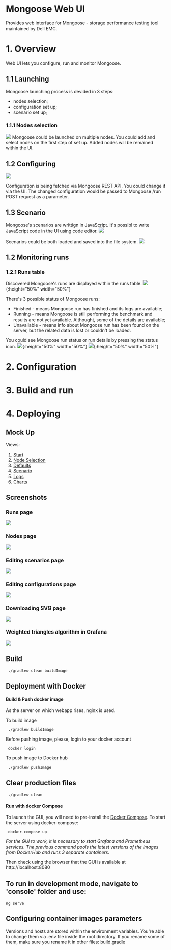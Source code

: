 # Mongoose Web UI 
Provides web interface for Mongoose - storage performance testing tool maintained by Dell EMC. 

# 1. Overview 

Web UI lets you configure, run and monitor Mongoose. 

## 1.1 Launching

Mongoose launching process is devided in 3 steps: 
* nodes selection; 
* configuration set up; 
* scenario set up; 

### 1.1.1 Nodes selection 

![](screenshots/setup/nodes/nodes-selection.png)
Mongoose could be launched on multiple nodes. You could add and select nodes on the first step of set up. Added nodes will be remained within the UI. 

## 1.2 Configuring 
![](screenshots/setup/configuration/configuration.png)

Configuration is being fetched via Mongoose REST API. You could change it via the UI. 
The changed configuration would be passed to Mongoose /run POST request as a parameter. 

## 1.3 Scenario 
Mongoose's scenarios are writtign in JavaScript. It's possibl to write JavaScript code in the UI using code editor. 
![](screenshots/setup/scenario/scenario_general.png)

Scenarios could be both loaded and saved into the file system. 
![](screenshots/setup/scenario/scenario_buttons.png)


## 1.2 Monitoring runs 

### 1.2.1 Runs table 
Discovered Mongoose's runs are displayed within the runs table. 
![](screenshots/runs-table/runs_table_filled.png){:height="50%" width="50%"}

There's 3 possible status of Mongoose runs: 
* Finished - means Mongoose run has finished and its logs are available; 
* Running - means Mongoose is still performing the benchmark and results are not yet available. Althought, some of the details are available; 
* Unavailable - means info about Mongoose run has been found on the server, but the related data is lost or couldn't be loaded. 

You could see Mongoose run status or run details by pressing the status icon. 
![](screenshots/runs-table/run_table_finished_results.png){:height="50%" width="50%"}
![](screenshots/runs-table/run_table_running_details.png){:height="50%" width="50%"}



# 2. Configuration 

# 3. Build and run 

# 4. Deploying 


## Mock Up

Views:
1. [Start](http://framebox.org/AhASg-vSSdFJ)
2. [Node Selection](http://framebox.org/AhAtx-jAZPRL)
3. [Defaults](http://framebox.org/AhATg-tbsaYz)
4. [Scenario](http://framebox.org/AhAvq-mJfTrb)
5. [Logs](http://framebox.org/AhAVi-MafEVE)
6. [Charts](http://framebox.org/AhAwq-XveMZm)

## Screenshots

### Runs page


![](screenshots/runs.PNG)


### Nodes page


![](screenshots/nodes.PNG)


### Editing scenarios page


![](screenshots/control-page.PNG)


### Editing configurations page


![](screenshots/control-editing.PNG)

### Downloading SVG page

![](screenshots/svg_page.png)

### Weighted triangles algorithm in Grafana

![](screenshots/WTA.jpg)

## Build
` ./gradlew clean buildImage`

## Deployment with Docker

#### Build & Push docker image
As the server on which webapp rises, nginx is used.

To build image

` ./gradlew buildImage`

Before pushing image, please, login to your docker account

` docker login`

To push image to Docker hub

` ./gradlew pushImage`


## Clear production files 

` ./gradlew clean`


#### Run with docker Compose

To launch the GUI, you will need to pre-install the [Docker Compose](https://docs.docker.com/compose/install/). To start the server using docker-compose:

` docker-compose up`

*For the GUI to work, it is necessary to start Grafana and Prometheus services. The previous command pools the latest versions of the images from DockerHub and runs 3 separate containers.*

Then check using the browser that the GUI is available at http://localhost:8080

## To run in development mode, navigate to 'console' folder and use:
`ng serve` 

## Configuring container images parameters

Versions and hosts are stored within the environment variables. You're able to change them via .env file inside the root directory. 
If you rename some of them, make sure you rename it in other files: build.gradle
